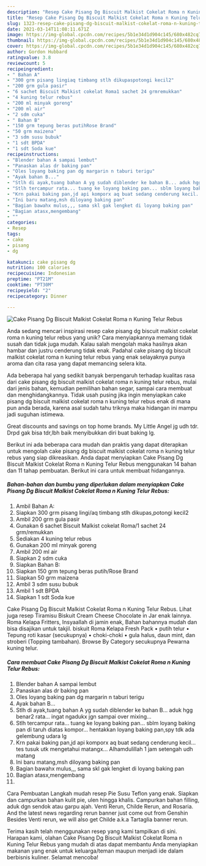 ```yaml
---
description: "Resep Cake Pisang Dg Biscuit Malkist Cokelat Roma n Kuning Telur Rebus, Enak"
title: "Resep Cake Pisang Dg Biscuit Malkist Cokelat Roma n Kuning Telur Rebus, Enak"
slug: 1323-resep-cake-pisang-dg-biscuit-malkist-cokelat-roma-n-kuning-telur-rebus-enak
date: 2021-03-14T11:08:11.671Z
image: https://img-global.cpcdn.com/recipes/5b1e34d1d904c145/680x482cq70/cake-pisang-dg-biscuit-malkist-cokelat-roma-n-kuning-telur-rebus-foto-resep-utama.jpg
thumbnail: https://img-global.cpcdn.com/recipes/5b1e34d1d904c145/680x482cq70/cake-pisang-dg-biscuit-malkist-cokelat-roma-n-kuning-telur-rebus-foto-resep-utama.jpg
cover: https://img-global.cpcdn.com/recipes/5b1e34d1d904c145/680x482cq70/cake-pisang-dg-biscuit-malkist-cokelat-roma-n-kuning-telur-rebus-foto-resep-utama.jpg
author: Gordon Hubbard
ratingvalue: 3.8
reviewcount: 5
recipeingredient:
- " Bahan A"
- "300 grm pisang lingiaq timbang stlh dikupaspotongi kecil2"
- "200 grm gula pasir"
- "6 sachet Biscuit Malkist cokelat Roma1 sachet 24 grmremukkan"
- "4 kuning telur rebus"
- "200 ml minyak goreng"
- "200 ml air"
- "2 sdm cuka"
- " Bahan B"
- "150 grm tepung beras putihRose Brand"
- "50 grm maizena"
- "3 sdm susu bubuk"
- "1 sdt BPDA"
- "1 sdt Soda kue"
recipeinstructions:
- "Blender bahan A sampai lembut"
- "Panaskan alas dr baking pan"
- "Oles loyang baking pan dg margarin n taburi terigu"
- "Ayak bahan B..."
- "Stlh di ayak,tuang bahan A yg sudah diblender ke bahan B... aduk hgg benar2 rata... ingat ngadukx jgn sampai over mixing..."
- "Stlh tercampur rata... tuang ke loyang baking pan... sblm loyang baking pan di taruh diatas kompor... hentakkan loyang baking pan,spy tdk ada gelembung udara lg"
- "Krn pakai baking pan,jd api komporx aq buat sedang cenderung kecil... tes tusuk utk mengetahui matangx... Alhamdulillah 1 jam setengah udh matang"
- "Ini baru matang,msh diloyang baking pan"
- "Bagian bawahx mulus,,, sama skl gak lengket di loyang baking pan"
- "Bagian atasx,mengembang"
- ""
categories:
- Resep
tags:
- cake
- pisang
- dg

katakunci: cake pisang dg 
nutrition: 100 calories
recipecuisine: Indonesian
preptime: "PT21M"
cooktime: "PT30M"
recipeyield: "2"
recipecategory: Dinner

---
```



![Cake Pisang Dg Biscuit Malkist Cokelat Roma n Kuning Telur Rebus](https://img-global.cpcdn.com/recipes/5b1e34d1d904c145/680x482cq70/cake-pisang-dg-biscuit-malkist-cokelat-roma-n-kuning-telur-rebus-foto-resep-utama.jpg)

Anda sedang mencari inspirasi resep cake pisang dg biscuit malkist cokelat roma n kuning telur rebus yang unik? Cara menyiapkannya memang tidak susah dan tidak juga mudah. Kalau salah mengolah maka hasilnya akan hambar dan justru cenderung tidak enak. Padahal cake pisang dg biscuit malkist cokelat roma n kuning telur rebus yang enak selayaknya punya aroma dan cita rasa yang dapat memancing selera kita.

Ada beberapa hal yang sedikit banyak berpengaruh terhadap kualitas rasa dari cake pisang dg biscuit malkist cokelat roma n kuning telur rebus, mulai dari jenis bahan, kemudian pemilihan bahan segar, sampai cara membuat dan menghidangkannya. Tidak usah pusing jika ingin menyiapkan cake pisang dg biscuit malkist cokelat roma n kuning telur rebus enak di mana pun anda berada, karena asal sudah tahu triknya maka hidangan ini mampu jadi suguhan istimewa.

Great discounts and savings on top home brands. My Little Angel jg udh tdr. Drpd gak bisa tdr,lbh baik menyibukkan diri buat baking lg.


Berikut ini ada beberapa cara mudah dan praktis yang dapat diterapkan untuk mengolah cake pisang dg biscuit malkist cokelat roma n kuning telur rebus yang siap dikreasikan. Anda dapat menyiapkan Cake Pisang Dg Biscuit Malkist Cokelat Roma n Kuning Telur Rebus menggunakan 14 bahan dan 11 tahap pembuatan. Berikut ini cara untuk membuat hidangannya.

<!--inarticleads1-->

##### Bahan-bahan dan bumbu yang diperlukan dalam menyiapkan Cake Pisang Dg Biscuit Malkist Cokelat Roma n Kuning Telur Rebus:

1. Ambil  Bahan A:
1. Siapkan 300 grm pisang lingi/aq timbang stlh dikupas,potongi kecil2
1. Ambil 200 grm gula pasir
1. Gunakan 6 sachet Biscuit Malkist cokelat Roma/1 sachet 24 grm/remukkan
1. Sediakan 4 kuning telur rebus
1. Gunakan 200 ml minyak goreng
1. Ambil 200 ml air
1. Siapkan 2 sdm cuka
1. Siapkan  Bahan B:
1. Siapkan 150 grm tepung beras putih/Rose Brand
1. Siapkan 50 grm maizena
1. Ambil 3 sdm susu bubuk
1. Ambil 1 sdt BPDA
1. Siapkan 1 sdt Soda kue


Cake Pisang Dg Biscuit Malkist Cokelat Roma n Kuning Telur Rebus. Lihat juga resep Tiramisu Biskuit Cream Cheese Chocolate in Jar enak lainnya. Roma Kelapa Fritters, Insyaallah di jamin enak, Bahan bahannya mudah dan bisa disajikan untuk takjil. biskuit Roma Kelapa Fresh Pack • putih telur • Tepung roti kasar (secukupnya) • choki-choki • gula halus, daun mint, dan stroberi (Topping tambahan). Browse By Category secukupnya Pewarna kuning telur. 

<!--inarticleads2-->

##### Cara membuat Cake Pisang Dg Biscuit Malkist Cokelat Roma n Kuning Telur Rebus:

1. Blender bahan A sampai lembut
1. Panaskan alas dr baking pan
1. Oles loyang baking pan dg margarin n taburi terigu
1. Ayak bahan B...
1. Stlh di ayak,tuang bahan A yg sudah diblender ke bahan B... aduk hgg benar2 rata... ingat ngadukx jgn sampai over mixing...
1. Stlh tercampur rata... tuang ke loyang baking pan... sblm loyang baking pan di taruh diatas kompor... hentakkan loyang baking pan,spy tdk ada gelembung udara lg
1. Krn pakai baking pan,jd api komporx aq buat sedang cenderung kecil... tes tusuk utk mengetahui matangx... Alhamdulillah 1 jam setengah udh matang
1. Ini baru matang,msh diloyang baking pan
1. Bagian bawahx mulus,,, sama skl gak lengket di loyang baking pan
1. Bagian atasx,mengembang
1. 


Cara Pembuatan Langkah mudah resep Pie Susu Teflon yang enak. Siapkan dan campurkan bahan kulit pie, ulen hingga khalis. Campurkan bahan filling, aduk dgn sendok atau garpu ajah. Venti Rerun, Childe Rerun, and Rosaria. And the latest news regarding rerun banner just come out from Genshin Besides Venti rerun, we will also get Childe a.k.a Tartaglia banner rerun. 

Terima kasih telah menggunakan resep yang kami tampilkan di sini. Harapan kami, olahan Cake Pisang Dg Biscuit Malkist Cokelat Roma n Kuning Telur Rebus yang mudah di atas dapat membantu Anda menyiapkan makanan yang enak untuk keluarga/teman maupun menjadi ide dalam berbisnis kuliner. Selamat mencoba!
